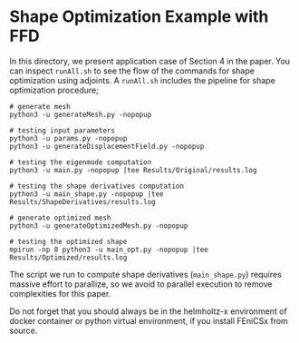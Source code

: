 # Shape Optimization Example with FFD

In this directory, we present application case of Section 4 in the paper. You can inspect `runAll.sh` to see the flow of the commands for shape optimization using adjoints. A `runAll.sh` includes the pipeline for shape optimization procedure;

```
# generate mesh
python3 -u generateMesh.py -nopopup

# testing input parameters
python3 -u params.py -nopopup
python3 -u generateDisplacementField.py -nopopup

# testing the eigenmode computation
python3 -u main.py -nopopup |tee Results/Original/results.log

# testing the shape derivatives computation
python3 -u main_shape.py -nopopup |tee Results/ShapeDerivatives/results.log

# generate optimized mesh
python3 -u generateOptimizedMesh.py -nopopup

# testing the optimized shape
mpirun -np 8 python3 -u main_opt.py -nopopup |tee Results/Optimized/results.log
```

The script we run to compute shape derivatives (`main_shape.py`) requires massive effort to parallize, so we avoid to parallel execution to remove complexities for this paper. 

Do not forget that you should always be in the helmholtz-x environment of docker container or python virtual environment, if you install FEniCSx from source. 